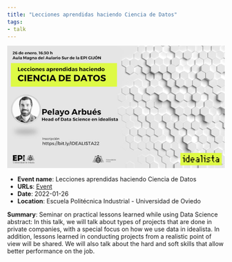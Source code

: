 ```yaml
---
title: "Lecciones aprendidas haciendo Ciencia de Datos"
tags:
- talk
---
```



![epi-gijon](03.%20Outputs/Public%20Appearances/2022/epi-gijon-lecciones-aprendidas/epi-gijon.jpg)

- **Event name**: Lecciones aprendidas haciendo Ciencia de Datos
- **URLs**:  [Event](https://epigijon.uniovi.es/comunicacion/noticias/-/asset_publisher/4bR1/content/idealista-2022)
- **Date**: 2022-01-26
- **Location**: Escuela Politécnica Industrial - Universidad de Oviedo

**Summary**: Seminar on practical lessons learned while using Data Science
abstract: In this talk, we will talk about types of projects that are done in private companies, with a special focus on how we use data in idealista. In addition, lessons learned in conducting projects from a realistic point of view will be shared. We will also talk about the hard and soft skills that allow better performance on the job.